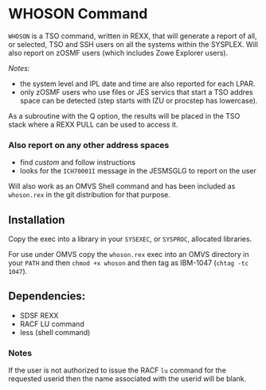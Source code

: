 # WHOSON Command

`WHOSON` is a TSO command, written in REXX, that will generate a report
of all, or selected, TSO and SSH users on all the systems within the SYSPLEX.
Will also report on zOSMF users (which includes Zowe Explorer users).

*Notes:*
 - the system level and IPL date and time are also reported for each LPAR.
 - only zOSMF users who use files or JES servics that start a TSO addres
space can be detected (step starts with IZU or procstep has lowercase).

As a subroutine with the Q option, the results will be placed in the
TSO stack where a REXX PULL can be used to access it.

### Also report on any other address spaces
 - find *custom* and follow instructions
 - looks for the `ICH70001I` message in the JESMSGLG to report on the user

Will also work as an OMVS Shell command and has been included as
`whoson.rex` in the git distribution for that purpose.

## Installation

Copy the exec into a library in your `SYSEXEC`, or `SYSPROC`, allocated
libraries.

For use under OMVS copy the `whoson.rex` exec into an OMVS
directory in your `PATH` and then `chmod +x whoson` and then tag as
IBM-1047 (`chtag -tc 1047`).

## Dependencies:

   * SDSF REXX
   * RACF LU command
   * less (shell command)

### Notes
If the user is not authorized to issue the RACF `lu` command for the
requested userid then the name associated with the userid will be blank.
